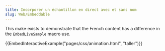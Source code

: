 ```yaml
---
title: Incorporer un échantillon en direct avec et sans nom
slug: Web/Embeddable
---
```


This make exists to demonstrate that the French content has a difference in the
`EmbedLiveSample` macro use.

{{EmbedInteractiveExample("pages/css/animation.html", "taller")}}
